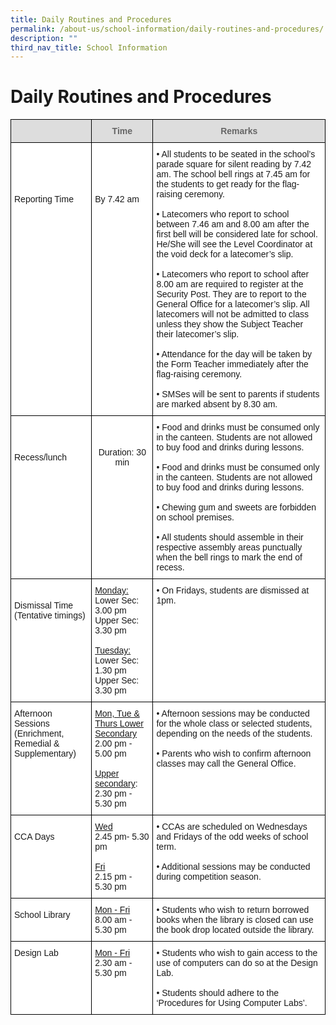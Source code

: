 ```yaml
---
title: Daily Routines and Procedures
permalink: /about-us/school-information/daily-routines-and-procedures/
description: ""
third_nav_title: School Information
---
```

# **Daily Routines and Procedures**

<table style="border-collapse:collapse;border-spacing:0" class="tg"><thead><tr><th style="background-color:#dddddd;border-color:#000000;border-style:solid;border-width:1px;color:#666;font-family:Arial, sans-serif;font-size:14px;font-weight:bold;overflow:hidden;padding:10px 5px;text-align:left;vertical-align:top;word-break:normal"></th><th style="background-color:#DDD;border-color:black;border-style:solid;border-width:1px;color:#666;font-family:Arial, sans-serif;font-size:14px;font-weight:bold;overflow:hidden;padding:10px 5px;text-align:center;vertical-align:middle;word-break:normal"><span style="background-color:#DDD">Time</span></th><th style="background-color:#dddddd;border-color:black;border-style:solid;border-width:1px;color:#666666;font-family:Arial, sans-serif;font-size:14px;font-weight:bold;overflow:hidden;padding:10px 5px;text-align:center;vertical-align:top;word-break:normal">Remarks</th></tr></thead><tbody><tr><td style="background-color:#FFF;border-color:black;border-style:solid;border-width:1px;font-family:Arial, sans-serif;font-size:14px;overflow:hidden;padding:10px 5px;text-align:left;vertical-align:middle;word-break:normal">Reporting Time<br><br><br><br><br><br><br><br><br><br><br><br><br><br><br><br><br></td><td style="background-color:#FFF;border-color:black;border-style:solid;border-width:1px;font-family:Arial, sans-serif;font-size:14px;overflow:hidden;padding:10px 5px;text-align:left;vertical-align:middle;word-break:normal">By 7.42 am<br><br><br><br><br><br><br><br><br><br><br><br><br><br><br><br><br></td><td style="background-color:#FFF;border-color:black;border-style:solid;border-width:1px;font-family:Arial, sans-serif;font-size:14px;overflow:hidden;padding:10px 5px;text-align:left;vertical-align:top;word-break:normal">• All students to be seated in the school’s parade square for silent reading by 7.42 am. The school bell rings at 7.45 am for the students to get ready for the flag-raising ceremony. <br><br>• Latecomers who report to school between 7.46 am and 8.00 am after the first bell will be considered late for school. He/She will see the Level Coordinator at the void deck for a latecomer’s slip. <br><br>• Latecomers who report to school after 8.00 am are required to register at the Security Post. They are to report to the General Office for a latecomer’s slip. All latecomers will not be admitted to class unless they show the Subject Teacher their latecomer’s slip.<br><br>• Attendance for the day will be taken by the Form Teacher immediately after the flag-raising ceremony.<br><br>• SMSes will be sent to parents if students are marked absent by 8.30 am. </td></tr><tr><td style="background-color:#FFF;border-color:black;border-style:solid;border-width:1px;font-family:Arial, sans-serif;font-size:14px;overflow:hidden;padding:10px 5px;text-align:left;vertical-align:middle;word-break:normal">Recess/lunch<br><br><br><br><br><br><br><br><br></td><td style="background-color:#FFF;border-color:black;border-style:solid;border-width:1px;font-family:Arial, sans-serif;font-size:14px;overflow:hidden;padding:10px 5px;text-align:center;vertical-align:middle;word-break:normal">Duration: 30 min<br><br><br><br><br><br><br><br><br></td><td style="background-color:#FFF;border-color:black;border-style:solid;border-width:1px;font-family:Arial, sans-serif;font-size:14px;overflow:hidden;padding:10px 5px;text-align:left;vertical-align:top;word-break:normal">• Food and drinks must be consumed only in the canteen. Students are not allowed to buy food and drinks during lessons. <br><br>• Food and drinks must be consumed only in the canteen. Students are not allowed to buy food and drinks during lessons.<br><br>• Chewing gum and sweets are forbidden on school premises. <br><br>• All students should assemble in their respective assembly areas punctually when the bell rings to mark the end of recess.</td></tr><tr><td style="background-color:#FFF;border-color:black;border-style:solid;border-width:1px;font-family:Arial, sans-serif;font-size:14px;overflow:hidden;padding:10px 5px;text-align:left;vertical-align:middle;word-break:normal"> Dismissal Time<br>(Tentative timings)<br><br><br><br><br><br><br></td><td style="background-color:#FFF;border-color:black;border-style:solid;border-width:1px;font-family:Arial, sans-serif;font-size:14px;overflow:hidden;padding:10px 5px;text-align:left;vertical-align:top;word-break:normal"><span style="text-decoration:underline">Monday:</span><br><span style="background-color:transparent">Lower Sec: 3.00 pm</span><br><span style="background-color:transparent">Upper Sec: 3.30 pm</span><br><br><span style="text-decoration:underline">Tuesday:</span> <br><span style="background-color:transparent">Lower Sec: 1.30 pm</span><br><span style="background-color:transparent">Upper Sec: 3.30 pm</span></td><td style="background-color:#FFF;border-color:black;border-style:solid;border-width:1px;font-family:Arial, sans-serif;font-size:14px;overflow:hidden;padding:10px 5px;text-align:left;vertical-align:top;word-break:normal">• On Fridays, students are dismissed at 1pm.  <br><br><br><br><br><br><br></td></tr><tr><td style="background-color:#FFF;border-color:black;border-style:solid;border-width:1px;font-family:Arial, sans-serif;font-size:14px;overflow:hidden;padding:10px 5px;text-align:left;vertical-align:top;word-break:normal"><span style="background-color:transparent"> Afternoon Sessions</span><br><span style="background-color:transparent">(Enrichment, Remedial &amp; Supplementary) </span><br></td><td style="background-color:#FFF;border-color:black;border-style:solid;border-width:1px;font-family:Arial, sans-serif;font-size:14px;overflow:hidden;padding:10px 5px;text-align:left;vertical-align:top;word-break:normal"><span style="text-decoration:underline">Mon, Tue &amp; Thurs </span><span style="text-decoration:underline;background-color:transparent">Lower Secondary</span><span style="background-color:transparent"> </span><br><span style="background-color:transparent">2.00 pm - 5.00 pm</span><br><br><span style="text-decoration:underline;background-color:transparent">Upper secondary</span><span style="background-color:transparent">:</span><br><span style="background-color:transparent">2.30 pm - 5.30 pm</span></td><td style="background-color:#FFF;border-color:black;border-style:solid;border-width:1px;font-family:Arial, sans-serif;font-size:14px;overflow:hidden;padding:10px 5px;text-align:left;vertical-align:top;word-break:normal">• Afternoon sessions may be conducted for the whole class or selected students, depending on the needs of the students.<br><br>• Parents who wish to confirm afternoon classes may call the General Office. </td></tr><tr><td style="background-color:#FFF;border-color:black;border-style:solid;border-width:1px;font-family:Arial, sans-serif;font-size:14px;overflow:hidden;padding:10px 5px;text-align:left;vertical-align:middle;word-break:normal">CCA Days <br><br><br><br><br></td><td style="background-color:#FFF;border-color:black;border-style:solid;border-width:1px;font-family:Arial, sans-serif;font-size:14px;overflow:hidden;padding:10px 5px;text-align:left;vertical-align:top;word-break:normal"><span style="text-decoration:underline">Wed</span><br><span style="background-color:transparent">2.45 pm- 5.30 pm</span><br><br><span style="text-decoration:underline">Fri </span><br><span style="background-color:transparent">2.15 pm - 5.30 pm</span></td><td style="background-color:#FFF;border-color:black;border-style:solid;border-width:1px;font-family:Arial, sans-serif;font-size:14px;overflow:hidden;padding:10px 5px;text-align:left;vertical-align:top;word-break:normal">• CCAs are scheduled on Wednesdays and Fridays of the odd weeks of school term.<br><br>• Additional sessions may be conducted during competition season. </td></tr><tr><td style="background-color:#FFF;border-color:black;border-style:solid;border-width:1px;font-family:Arial, sans-serif;font-size:14px;overflow:hidden;padding:10px 5px;text-align:left;vertical-align:middle;word-break:normal">School Library <br><br></td><td style="background-color:#FFF;border-color:black;border-style:solid;border-width:1px;font-family:Arial, sans-serif;font-size:14px;overflow:hidden;padding:10px 5px;text-align:left;vertical-align:top;word-break:normal"><span style="text-decoration:underline;background-color:transparent">Mon - Fri</span><br><span style="background-color:transparent">8.00 am - 5.30 pm</span></td><td style="background-color:#FFF;border-color:black;border-style:solid;border-width:1px;font-family:Arial, sans-serif;font-size:14px;overflow:hidden;padding:10px 5px;text-align:left;vertical-align:top;word-break:normal">• Students who wish to return borrowed books when the library is closed can use the book drop located outside the library. </td></tr><tr><td style="background-color:#FFF;border-color:black;border-style:solid;border-width:1px;font-family:Arial, sans-serif;font-size:14px;overflow:hidden;padding:10px 5px;text-align:left;vertical-align:top;word-break:normal"><span style="background-color:transparent">Design Lab </span><br><br><br></td><td style="background-color:#FFF;border-color:black;border-style:solid;border-width:1px;font-family:Arial, sans-serif;font-size:14px;overflow:hidden;padding:10px 5px;text-align:left;vertical-align:top;word-break:normal"><span style="text-decoration:underline;background-color:transparent">Mon - Fri</span><br><span style="background-color:transparent">2.30 am - 5.30 pm </span><br><br></td><td style="background-color:#FFF;border-color:black;border-style:solid;border-width:1px;font-family:Arial, sans-serif;font-size:14px;overflow:hidden;padding:10px 5px;text-align:left;vertical-align:top;word-break:normal">• Students who wish to gain access to the use of computers can do so at the Design Lab.<br><br>• Students should adhere to the ‘Procedures for Using Computer Labs’. </td></tr></tbody></table>